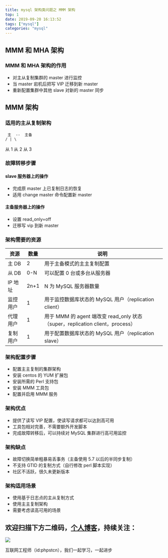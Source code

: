 ```yaml
---
title: mysql 架构类问题之 MMM 架构
top: 1
date: 2019-09-20 16:13:52
tags: ["mysql"]
categories: "mysql"
---
```


## MMM 和 MHA 架构

### MMM 和 MHA 架构的作用

* 对主从复制集群的 master 进行监控
* 当 master 宕机后把写 VIP 迁移到新 master
* 重新配置集群中其他 slave 对新的 master 同步

## MMM 架构

### 适用的主从复制架构

     主  --  主备
    / | \
 从 1 从 2 从 3

### 故障转移步骤

#### slave 服务器上的操作

- 完成原 master 上已复制日志的恢复
- 适用 change master 命令配置新 master

#### 主备服务器上的操作

- 设置 read_only=off
- 迁移写 vip 到新 master

### 架构需要的资源

|资源| 数量|说明|
|-|-|-|
|主 DB|2|用于主备模式的主主复制配置|
|从 DB|0-N|可以配置 0 台或多台从服务器|
|IP 地址|2n+1|N 为 MySQL 服务器数量|
|监控用户|1|用于监控数据库状态的 MySQL 用户（replication client）
|代理用户|1|用于 MMM 的 agent 端改变 read_only 状态（super，replication client，process）|
|复制用户|1|用于配置数据库状态的 MySQL 用户（replication slave）|

### 架构配置步骤

- 配置主主复制的集群架构
- 安装 centos 的 YUM 扩展包
- 安装所需的 Perl 支持包
- 安装 MMM 工具包
- 配置并启用 MMM 服务

### 架构优点

- 提供了读写 VIP 配置，使读写请求都可以达到高可用
- 工具包相对完善，不需要额外开发脚本
- 完成故障转移后，可以持续对 MySQL 集群进行高可用监控

### 架构缺点

- 故障切换简单粗暴易丢事务（主备使用 5.7 以后的半同步复制）
- 不支持 GTID 的复制方式（自行修改 perl 脚本实现）
- 社区不活跃，很久未更新版本

### 架构适用场景

- 使用基于日志点的主从复制方式
- 使用主主复制架构
- 需要考虑读高可用的场景

## 欢迎扫描下方二维码，[个人博客](https://www.phpst.cn)，持续关注：

![](https://ww1.sinaimg.cn/large/a616b9a4gy1g4xzv954a4j20760763yo.jpg)

互联网工程师（id:phpstcn），我们一起学习，一起进步
